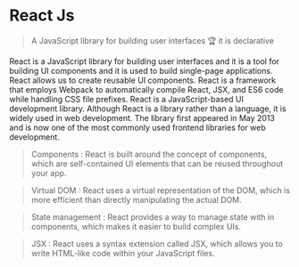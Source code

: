 # React Js

> A JavaScript library for building user interfaces 🏆 it is declarative

React is a JavaScript library for building user interfaces and it is a tool for building UI components and it is used to build single-page applications.
React allows us to create reusable UI components.
React is a framework that employs Webpack to automatically compile React, JSX, and ES6 code while handling CSS file prefixes. React is a JavaScript-based UI development library. Although React is a library rather than a language, it is widely used in web development. The library first appeared in May 2013 and is now one of the most commonly used frontend libraries for web development.

> Components : React is built around the concept of components, which are self-contained UI elements that can be reused throughout your app.

> Virtual DOM : React uses a virtual representation of the DOM, which is more efficient than directly manipulating the actual DOM.

> State management : React provides a way to manage state with in components, which makes it easier to build complex UIs.

> JSX : React uses a syntax extension called JSX, which allows you to write HTML-like code within your JavaScript files.
